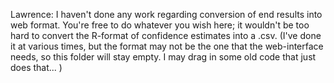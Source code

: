 Lawrence: I haven't done any work regarding conversion of end results into web format. You're free to do whatever you wish here; it wouldn't be too hard to convert the R-format of confidence estimates into a .csv. (I've done it at various times, but the format may not be the one that the web-interface needs, so this folder will stay empty. I may drag in some old code that just does that... )
